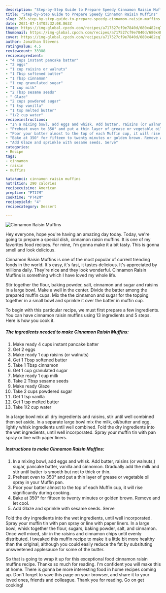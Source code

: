 ```yaml
---
description: "Step-by-Step Guide to Prepare Speedy Cinnamon Raisin Muffins"
title: "Step-by-Step Guide to Prepare Speedy Cinnamon Raisin Muffins"
slug: 263-step-by-step-guide-to-prepare-speedy-cinnamon-raisin-muffins
date: 2021-07-14T02:32:08.863Z
image: https://img-global.cpcdn.com/recipes/a717527cf9e7840d/680x482cq70/cinnamon-raisin-muffins-recipe-main-photo.jpg
thumbnail: https://img-global.cpcdn.com/recipes/a717527cf9e7840d/680x482cq70/cinnamon-raisin-muffins-recipe-main-photo.jpg
cover: https://img-global.cpcdn.com/recipes/a717527cf9e7840d/680x482cq70/cinnamon-raisin-muffins-recipe-main-photo.jpg
author: Jonathan Stevens
ratingvalue: 4.5
reviewcount: 33388
recipeingredient:
- "4 cups instant pancake batter"
- "2 eggs"
- "1 cup raisins or walnuts"
- "1 Tbsp softened butter"
- "1 Tbsp cinnamon"
- "1 cup granulated sugar"
- "1 cup milk"
- "2 Tbsp sesame seeds"
- " Glaze"
- "2 cups powdered sugar"
- "1 tsp vanilla"
- "1 tsp melted butter"
- "1/2 cup water"
recipeinstructions:
- "In a mixing bowl, add eggs and whisk. Add butter, raisins (or walnuts,) sugar, pancake batter, vanilla and cinnomon. Gradually add the milk and stir until batter is smooth but not to thick or thin."
- "Preheat oven to 350° and put a thin layer of grease or vegetable oil spray in your Muffin pan."
- "Poor your batter almost to the top of each Muffin cup, it will rise significantly during cooking."
- "Bake at 350° for fifteen to twenty minutes or golden brown. Remove and let cool."
- "Add Glaze and sprinkle with sesame seeds. Serve"
categories:
- Recipe
tags:
- cinnamon
- raisin
- muffins

katakunci: cinnamon raisin muffins 
nutrition: 290 calories
recipecuisine: American
preptime: "PT17M"
cooktime: "PT42M"
recipeyield: "4"
recipecategory: Dessert

---
```



![Cinnamon Raisin Muffins](https://img-global.cpcdn.com/recipes/a717527cf9e7840d/680x482cq70/cinnamon-raisin-muffins-recipe-main-photo.jpg)

Hey everyone, hope you're having an amazing day today. Today, we're going to prepare a special dish, cinnamon raisin muffins. It is one of my favorites food recipes. For mine, I'm gonna make it a bit tasty. This is gonna smell and look delicious.

Cinnamon Raisin Muffins is one of the most popular of current trending foods in the world. It's easy, it's fast, it tastes delicious. It's appreciated by millions daily. They're nice and they look wonderful. Cinnamon Raisin Muffins is something which I have loved my whole life.

Stir together the flour, baking powder, salt, cinnamon and sugar and raisins in a large bowl. Make a well in the center. Divide the batter among the prepared muffin cups. Mix the the cinnamon and sugar for the topping together in a small bowl and sprinkle it over the batter in muffin cup.


To begin with this particular recipe, we must first prepare a few ingredients. You can have cinnamon raisin muffins using 13 ingredients and 5 steps. Here is how you cook it.

<!--inarticleads1-->

##### The ingredients needed to make Cinnamon Raisin Muffins:

1. Make ready 4 cups instant pancake batter
1. Get 2 eggs
1. Make ready 1 cup raisins (or walnuts)
1. Get 1 Tbsp softened butter
1. Take 1 Tbsp cinnamon
1. Get 1 cup granulated sugar
1. Make ready 1 cup milk
1. Take 2 Tbsp sesame seeds
1. Make ready  Glaze
1. Take 2 cups powdered sugar
1. Get 1 tsp vanilla
1. Get 1 tsp melted butter
1. Take 1/2 cup water


In a large bowl mix all dry ingredients and raisins, stir until well combined then set aside. In a separate large bowl mix the milk, oil/butter and egg, lightly whisk ingredients until well combined. Fold the dry ingredients into the wet ingredients, until well incorporated. Spray your muffin tin with pan spray or line with paper liners. 

<!--inarticleads2-->

##### Instructions to make Cinnamon Raisin Muffins:

1. In a mixing bowl, add eggs and whisk. Add butter, raisins (or walnuts,) sugar, pancake batter, vanilla and cinnomon. Gradually add the milk and stir until batter is smooth but not to thick or thin.
1. Preheat oven to 350° and put a thin layer of grease or vegetable oil spray in your Muffin pan.
1. Poor your batter almost to the top of each Muffin cup, it will rise significantly during cooking.
1. Bake at 350° for fifteen to twenty minutes or golden brown. Remove and let cool.
1. Add Glaze and sprinkle with sesame seeds. Serve


Fold the dry ingredients into the wet ingredients, until well incorporated. Spray your muffin tin with pan spray or line with paper liners. In a large bowl, whisk together the flour, sugars, baking powder, salt, and cinnamon. Once well mixed, stir in the raisins and cinnamon chips until evenly distributed. I tweaked this muffin recipe to make it a little bit more healthy than the original, although you could easily reduce the fat by subsituting unsweetened applesauce for some of the butter. 

So that is going to wrap it up for this exceptional food cinnamon raisin muffins recipe. Thanks so much for reading. I'm confident you will make this at home. There is gonna be more interesting food in home recipes coming up. Don't forget to save this page on your browser, and share it to your loved ones, friends and colleague. Thank you for reading. Go on get cooking!
